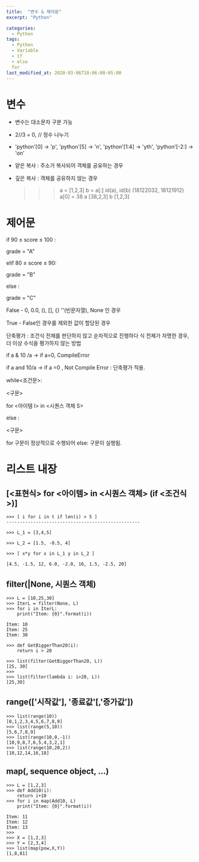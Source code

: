 ```yaml
---
title:  "변수 & 제어문"
excerpt: "Python"

categories:
  - Python
tags:
  - Python
  - Variable
  - if
  - else
  for
last_modified_at: 2020-03-06T10:06:00-05:00
---
```


# 변수

- 변수는 대소문자 구분 가능
- 2//3 = 0, // 정수 나누기
- 'python'[0] → 'p', 'python'[5] → 'n', 'python'[1:4] → 'yth', 'python'[-2:] → 'on'
- 얕은 복사 : 주소가 복사되어 객체를 공유하는 경우
- 깊은 복사 : 객체를 공유하지 않는 경우

    >>> a = [1,2,3]
    >>> b = a[:]
    >>> id(a), id(b)
    (18122032, 18121912)
    >>> a[0] = 38
    >>> a
    [38,2,3]
    >>> b
    [1,2,3]

# 제어문

if 90 ≤ score ≤ 100 :

grade = "A"

elif 80 ≤ score ≤ 90:

grade = "B"

else :

grade = "C"

False - 0, 0.0, (), [], {} ''(빈문자열), None 인 경우

True - False인 경우를 제외한 값이 할당된 경우

단축평가 : 조건식 전체를 판단하지 않고 순차적으로 진행하다 식 전체가 자명한 경우, 더 이상 수식을 평가하지 않는 방법

if a & 10 /a  → if a=0, CompileError

if a and 10/a → if a =0 , Not Compile Error : 단축평가 적용.

while<조건문>:

<구문>

for <아이템 I> in <시퀀스 객체 S>

else :

<구문>

for 구문이 정상적으로 수행되어 else: 구문이 실행됨.

# 리스트 내장

## [<표현식> for <아이템> in <시퀀스 객체> (if <조건식>)]

    >>> [ i for i in t if len(i) > 5 ]
    --------------------------------------------------
    
    >>> L_1 = [3,4,5]
    
    >>> L_2 = [1.5, -0.5, 4]
    
    >>> [ x*y for x in L_1 y in L_2 ]
    
    [4.5, -1.5, 12, 6.0, -2.0, 16, 1.5, -2.5, 20]

## filter(<function>|None, 시퀀스 객체)

    >>> L = [10,25,30]
    >>> IterL = filter(None, L)
    >>> for i in IterL:
    	print("Item: {0}".format(i))
    
    Item: 10
    Item: 25
    Item: 30
    
    >>> def GetBiggerThan20(i):
    	return i > 20
    
    >>> list(filter(GetBiggerThan20, L))
    [25, 30]
    >>>
    >>> list(filter(lambda i: i>20, L))
    [25,30]

## range(['시작값'], '종료값'[,'증가값'])

    >>> list(range(10))
    [0,1,2,3,4,5,6,7,8,9]
    >>> list(range(5,10))
    [5,6,7,8,9]
    >>> list(range(10,0,-1))
    [10,9,8,7,6,5,4,3,2,1]
    >>> list(range(10,20,2))
    [10,12,14,16,18]

## map(<function>, sequence object, ...)

    >>> L = [1,2,3]
    >>> def Add10(i):
    	return i+10
    >>> for i in map(Add10, L)
    	print("Item: {0}".format(i))
    
    Item: 11
    Item: 12
    Item: 13
    >>>
    >>> X = [1,2,3]
    >>> Y = [2,3,4]
    >>> list(map(pow,X,Y))
    [1,8,81]